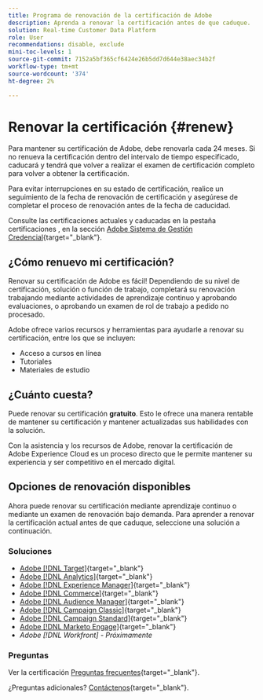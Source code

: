 ```yaml
---
title: Programa de renovación de la certificación de Adobe
description: Aprenda a renovar la certificación antes de que caduque.
solution: Real-time Customer Data Platform
role: User
recommendations: disable, exclude
mini-toc-levels: 1
source-git-commit: 7152a5bf365cf6424e26b5dd7d644e38aec34b2f
workflow-type: tm+mt
source-wordcount: '374'
ht-degree: 2%

---
```


# Renovar la certificación {#renew}

Para mantener su certificación de Adobe, debe renovarla cada 24 meses. Si no renueva la certificación dentro del intervalo de tiempo especificado, caducará y tendrá que volver a realizar el examen de certificación completo para volver a obtener la certificación.

Para evitar interrupciones en su estado de certificación, realice un seguimiento de la fecha de renovación de certificación y asegúrese de completar el proceso de renovación antes de la fecha de caducidad.

Consulte las certificaciones actuales y caducadas en la pestaña certificaciones , en la sección [Adobe Sistema de Gestión Credencial](https://www.certmetrics.com/adobe/candidate/cert_summary.aspx){target="_blank"}.

## ¿Cómo renuevo mi certificación?

Renovar su certificación de Adobe es fácil! Dependiendo de su nivel de certificación, solución o función de trabajo, completará su renovación trabajando mediante actividades de aprendizaje continuo y aprobando evaluaciones, o aprobando un examen de rol de trabajo a pedido no procesado.

Adobe ofrece varios recursos y herramientas para ayudarle a renovar su certificación, entre los que se incluyen:

* Acceso a cursos en línea
* Tutoriales
* Materiales de estudio

## ¿Cuánto cuesta?

Puede renovar su certificación **gratuito**. Esto le ofrece una manera rentable de mantener su certificación y mantener actualizadas sus habilidades con la solución.

Con la asistencia y los recursos de Adobe, renovar la certificación de Adobe Experience Cloud es un proceso directo que le permite mantener su experiencia y ser competitivo en el mercado digital.

## Opciones de renovación disponibles

Ahora puede renovar su certificación mediante aprendizaje continuo o mediante un examen de renovación bajo demanda. Para aprender a renovar la certificación actual antes de que caduque, seleccione una solución a continuación.

### Soluciones

* [Adobe [!DNL Target]](https://experienceleague.adobe.com/docs/certification/certification/technical-certifications/at/at-renew.html?lang=en){target="_blank"}
* [Adobe [!DNL Analytics]](https://experienceleague.adobe.com/docs/certification/certification/technical-certifications/aa/aa-renew.html?lang=en){target="_blank"}
* [Adobe [!DNL Experience Manager]](https://experienceleague.adobe.com/docs/certification/certification/technical-certifications/aem/aem-renew.html?lang=en){target="_blank"}
* [Adobe [!DNL Commerce]](https://experienceleague.adobe.com/docs/certification/certification/technical-certifications/ac/ac-renew.html?lang=en){target="_blank"}
* [Adobe [!DNL Audience Manager]](https://experienceleague.adobe.com/docs/certification/certification/technical-certifications/aam/aam-renew.html?lang=en){target="_blank"}
* [Adobe [!DNL Campaign Classic]](https://experienceleague.adobe.com/docs/certification/certification/technical-certifications/acc/acc-renew.html?lang=en){target="_blank"}
* [Adobe [!DNL Campaign Standard]](https://experienceleague.adobe.com/docs/certification/certification/technical-certifications/acs/acs-renew.html?lang=en){target="_blank"}
* [Adobe [!DNL Marketo Engage]](https://experienceleague.adobe.com/docs/certification/certification/technical-certifications/ame/ame-renew.html?lang=en){target="_blank"}
* _Adobe [!DNL Workfront] - Próximamente_

### Preguntas

Ver la certificación [Preguntas frecuentes](https://experienceleague.adobe.com/docs/certification/certification/faq.html?lang=en){target="_blank"}.

¿Preguntas adicionales? [Contáctenos](mailto:certif@adobe.com){target="_blank"}.
